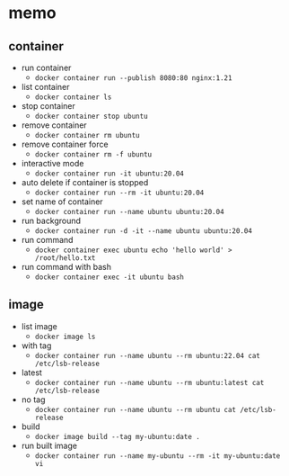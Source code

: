 # memo

## container

- run container
  - `docker container run --publish 8080:80 nginx:1.21`
- list container
  - `docker container ls`
- stop container
  - `docker container stop ubuntu`
- remove container
  - `docker container rm ubuntu`
- remove container force
  - `docker container rm -f ubuntu`
- interactive mode
  - `docker container run -it ubuntu:20.04`
- auto delete if container is stopped
  - `docker container run --rm -it ubuntu:20.04`
- set name of container
  - `docker container run --name ubuntu ubuntu:20.04`
- run background
  - `docker container run -d -it --name ubuntu ubuntu:20.04`
- run command
  - `docker container exec ubuntu echo 'hello world' > /root/hello.txt`
- run command with bash
  - `docker container exec -it ubuntu bash`

## image

- list image
  - `docker image ls`
- with tag
  - `docker container run --name ubuntu --rm ubuntu:22.04 cat /etc/lsb-release`
- latest
  - `docker container run --name ubuntu --rm ubuntu:latest cat /etc/lsb-release`
- no tag
  - `docker container run --name ubuntu --rm ubuntu cat /etc/lsb-release`
- build
  - `docker image build --tag my-ubuntu:date .`
- run built image
  - `docker container run --name my-ubuntu --rm -it my-ubuntu:date vi`